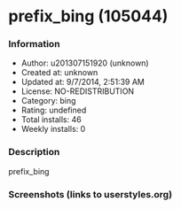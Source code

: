 # prefix_bing (105044)

### Information
- Author: u201307151920 (unknown)
- Created at: unknown
- Updated at: 9/7/2014, 2:51:39 AM
- License: NO-REDISTRIBUTION
- Category: bing
- Rating: undefined
- Total installs: 46
- Weekly installs: 0


### Description
prefix_bing


### Screenshots (links to userstyles.org)



